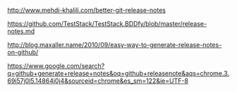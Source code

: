 
http://www.mehdi-khalili.com/better-git-release-notes

https://github.com/TestStack/TestStack.BDDfy/blob/master/release-notes.md

http://blog.maxaller.name/2010/09/easy-way-to-generate-release-notes-on-github/

https://www.google.com/search?q=github+generate+release+notes&oq=github+releasenote&aqs=chrome.3.69i57j0l5.14864j0j4&sourceid=chrome&es_sm=122&ie=UTF-8

